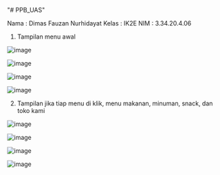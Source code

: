 "# PPB_UAS" 

Nama : Dimas Fauzan Nurhidayat Kelas : IK2E NIM : 3.34.20.4.06







1. Tampilan menu awal



![image](https://user-images.githubusercontent.com/73967669/154051955-6a322f98-23d6-4bd7-9265-26785fe67a38.png)

![image](https://user-images.githubusercontent.com/73967669/154052125-ca958e3a-f476-43a4-aaa5-0fd89fc2beb6.png)

![image](https://user-images.githubusercontent.com/73967669/154052156-816d0852-92f2-4c9d-8ddd-bdc0fbef4e5b.png)

![image](https://user-images.githubusercontent.com/73967669/154052189-d8825973-2888-4bb8-b691-ebf20f86b75a.png)




2. Tampilan jika tiap menu di klik, menu makanan, minuman, snack, dan toko kami




![image](https://user-images.githubusercontent.com/73967669/154052320-5631aae0-73ca-4ec5-b314-1f7aace6e74d.png)

![image](https://user-images.githubusercontent.com/73967669/154052360-892866f8-b796-4146-8255-9043aae8c410.png)

![image](https://user-images.githubusercontent.com/73967669/154052387-3dec3611-6255-49cb-b8d8-059fcd10ea13.png)

![image](https://user-images.githubusercontent.com/73967669/154052410-6df422ff-fb22-4469-b6af-a794cd2c1451.png)


  
  
  
